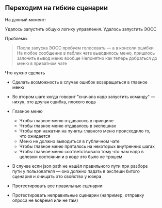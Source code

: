 ## Переходим на гибкие сценарии

На данный момент:

Удалось запустить общую логику управления.
Удалось запустить ЭОСС

Проблемы:

> После запуска ЭОСС пробуем голосовать — а в консоли ошибки
> На любое сообщение в паблик чате выводилось меню, пришлось залочить вывод меню вообще
> Непонятно как теперь добраться до меню в приватном чате


Что нужно сделать

- Сделать возможность в случае ошибок возвращаться в главное меню
- Во втором шаге когда говорит "сначала надо запустить команду" — нихуя, это другая ошибка, плохого кода

- Главное меню
  + Чтобы главное меню отдавалось в принципе
  + Чтобы главное меню отдавалось в экспешнах
  + Чтобы при нажатии на пункты главного меню происходило то, что ожидается
  - Меню не должно выводиться в публичном чате
  - Чтобы главное меню пряталось на некоторых внутренних шагах
  - Чтобы главное меню соответствовало тому что нам надо в целевом состоянии и в коде это было не трэшем 


- В случае если json path не нашёл правильного пути при разборе пути у пользователя — оно должно падать в экспешн битого сценария и очищать это свойство у юзера

- Протестировать все правильные сценарии
- Протестировать неправильные сценарии (например, отправку опроса не вовремя или не там)